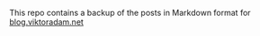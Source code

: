 This repo contains a backup of the posts in Markdown format for
[blog.viktoradam.net](https://blog.viktoradam.net)